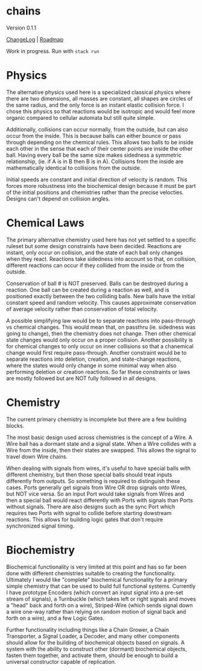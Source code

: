 # chains

Version 0.1.1

[ChangeLog](ChangeLog.md) | [Roadmap](Roadmap.md)

Work in progress. Run with `stack run`

# Physics

The alternative physics used here is a specialized classical physics where there are two dimensions, all masses are constant, all shapes are circles of the same radius, and the only force is an instant elastic collision force. I chose this physics so that reactions would be isotropic and would feel more organic compared to cellular automata but still quite simple.

Additionally, collisions can occur normally, from the outside, but can also occur from the inside. This is because balls can either bounce or pass through depending on the chemical rules. This allows two balls to be inside each other in the sense that each of their center points are inside the other ball. Having every ball be the same size makes sidedness a symmetric relationship, (ie. if A is in B then B is in A). Collisions from the inside are mathematically identical to collisions from the outside.

Initial speeds are constant and initial direction of velocity is random. This forces more robustness into the biochemical design because it must be part of the initial positions and chemistries rather than the precise velocties. Designs can't depend on collision angles.

# Chemical Laws

The primary alternative chemistry used here has not yet settled to a specific ruleset but some design constraints have been decided. Reactions are instant, only occur on collision, and the state of each ball only changes when they react. Reactions take sidedness into account so that, on collision, different reactions can occur if they collided from the inside or from the outside.

Conservation of ball # is NOT preserved. Balls can be destroyed during a reaction. One ball can be created during a reaction as well, and is positioned exactly between the two colliding balls. New balls have the initial constant speed and random velocity. This causes approximate conservation of average velocity rather than conservation of total velocity.

A possible simplifying law would be to separate reactions into pass-through vs chemical changes. This would mean that, on passthru (ie. sidedness was going to change), then the chemistry does not change. Then other chemical state changes would only occur on a proper collision. Another possibility is for chemical changes to only occur on inner collisions so that a chanemical change would first require pass-through. Another constraint would be to separate reactions into deletion, creation, and state-change reactions, where the states would only change in some minimal way when also performing deletion or creation reactions. So far these constraints or laws are mostly followed but are NOT fully followed in all designs.

# Chemistry
The current primary chemistry is incomplete but there are a few building blocks.

The most basic design used across chemistries is the concept of a Wire. A Wire ball has a dormant state and a signal state. When a Wire collides with a Wire from the inside, then their states are swapped. This allows the signal to travel down Wire chains.

When dealing with signals from wires, it's useful to have special balls with different chemistry, but then those special balls should treat inputs differently from outputs. So something is required to distinguish these cases. Ports generally get signals from Wire OR drop signals onto Wires, but NOT vice versa. So an input Port would take signals from Wires and then a special ball would react differently with Ports with signals than Ports without signals. There are also designs such as the sync Port which requires two Ports with signal to collide before starting dowstream reactions. This allows for building logic gates that don't require synchronized signal timing.

# Biochemistry
Biochemical functionality is very limited at this point and has so far been done with different chemistries suitable to creating the functionality. Ultimately I would like "complete" biochemical functionality for a primary simple chemistry that can be used to build full functional systems. Currently I have prototype Encoders (which convert an input signal into a pre-set stream of signals), a Turnbuckle (which takes left or right signals and moves a "head" back and forth on a wire), Striped-Wire (which sends signal down a wire one-way rather than relying on random motion of signal back and forth on a wire), and a few Logic Gates.

Further functionality including things like a Chain Grower, a Chain Transporter, a Signal Loader, a Decoder, and many other components  should allow for the building of biochemical objects based on signals. A system with the ability to construct other (dormant) biochemical objects, fasten them together, and activate them, should be enough to build a universal constructor capable of replication.
